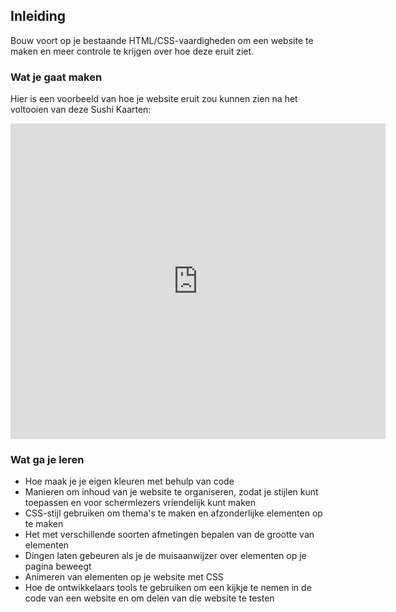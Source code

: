 ## Inleiding

Bouw voort op je bestaande HTML/CSS-vaardigheden om een ​​website te maken en meer controle te krijgen over hoe deze eruit ziet.

### Wat je gaat maken

Hier is een voorbeeld van hoe je website eruit zou kunnen zien na het voltooien van deze Sushi Kaarten:

<div class="trinket">
  <iframe src="https://trinket.io/embed/html/0e7f7e6713?outputOnly=true&start=result" width="600" height="505" frameborder="0" marginwidth="0" marginheight="0" allowfullscreen>
  </iframe>
</div>

### Wat ga je leren

- Hoe maak je je eigen kleuren met behulp van code
- Manieren om inhoud van je website te organiseren, zodat je stijlen kunt toepassen en voor schermlezers vriendelijk kunt maken
- CSS-stijl gebruiken om thema's te maken en afzonderlijke elementen op te maken
- Het met verschillende soorten afmetingen bepalen van de grootte van elementen
- Dingen laten gebeuren als je de muisaanwijzer over elementen op je pagina beweegt
- Animeren van elementen op je website met CSS
- Hoe de ontwikkelaars tools te gebruiken om een ​​kijkje te nemen in de code van een website en om delen van die website te testen
